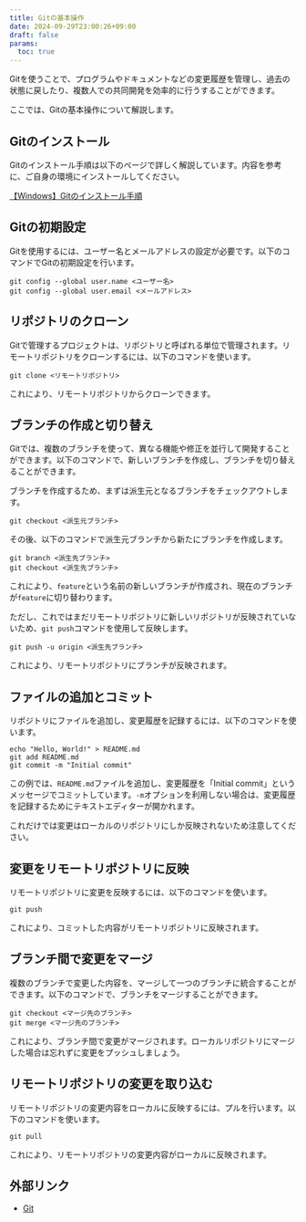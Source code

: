```yaml
---
title: Gitの基本操作
date: 2024-09-29T23:00:26+09:00
draft: false
params:
  toc: true
---
```


Gitを使うことで、プログラムやドキュメントなどの変更履歴を管理し、過去の状態に戻したり、複数人での共同開発を効率的に行うすることができます。

ここでは、Gitの基本操作について解説します。

## Gitのインストール

Gitのインストール手順は以下のページで詳しく解説しています。内容を参考に、ご自身の環境にインストールしてください。

[【Windows】Gitのインストール手順](/blog/install-git-on-windows)

## Gitの初期設定

Gitを使用するには、ユーザー名とメールアドレスの設定が必要です。以下のコマンドでGitの初期設定を行います。

```
git config --global user.name <ユーザー名>
git config --global user.email <メールアドレス>
```

## リポジトリのクローン

Gitで管理するプロジェクトは、リポジトリと呼ばれる単位で管理されます。リモートリポジトリをクローンするには、以下のコマンドを使います。

```
git clone <リモートリポジトリ>
```

これにより、リモートリポジトリからクローンできます。

## ブランチの作成と切り替え

Gitでは、複数のブランチを使って、異なる機能や修正を並行して開発することができます。以下のコマンドで、新しいブランチを作成し、ブランチを切り替えることができます。

ブランチを作成するため、まずは派生元となるブランチをチェックアウトします。

```
git checkout <派生元ブランチ>
```

その後、以下のコマンドで派生元ブランチから新たにブランチを作成します。

```
git branch <派生先ブランチ>
git checkout <派生先ブランチ>
```

これにより、`feature`という名前の新しいブランチが作成され、現在のブランチが`feature`に切り替わります。

ただし、これではまだリモートリポジトリに新しいリポジトリが反映されていないため、`git push`コマンドを使用して反映します。

```
git push -u origin <派生先ブランチ>
```

これにより、リモートリポジトリにブランチが反映されます。

## ファイルの追加とコミット

リポジトリにファイルを追加し、変更履歴を記録するには、以下のコマンドを使います。

```
echo "Hello, World!" > README.md
git add README.md
git commit -m "Initial commit"
```

この例では、`README.md`ファイルを追加し、変更履歴を「Initial commit」というメッセージでコミットしています。`-m`オプションを利用しない場合は、変更履歴を記録するためにテキストエディターが開かれます。

これだけでは変更はローカルのリポジトリにしか反映されないため注意してください。

## 変更をリモートリポジトリに反映

リモートリポジトリに変更を反映するには、以下のコマンドを使います。

```
git push
```

これにより、コミットした内容がリモートリポジトリに反映されます。

## ブランチ間で変更をマージ

複数のブランチで変更した内容を、マージして一つのブランチに統合することができます。以下のコマンドで、ブランチをマージすることができます。

```
git checkout <マージ先のブランチ>
git merge <マージ先のブランチ>
```

これにより、ブランチ間で変更がマージされます。ローカルリポジトリにマージした場合は忘れずに変更をプッシュしましょう。

## リモートリポジトリの変更を取り込む

リモートリポジトリの変更内容をローカルに反映するには、プルを行います。以下のコマンドを使います。

```
git pull
```

これにより、リモートリポジトリの変更内容がローカルに反映されます。

## 外部リンク

- [Git](https://git-scm.com/)
